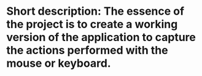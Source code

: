 # Short description: The essence of the project is to create a working version of the application to capture the actions performed with the mouse or keyboard.
